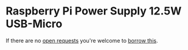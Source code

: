 # Raspberry Pi Power Supply 12.5W USB-Micro
If there are no [open requests](../../../../issues?q=is%3Aissue+is%3Aopen+%22Raspberry%2BPi%2BPower%2BSupply%2B12.5W%2BUSB-Micro%22) you're welcome to [borrow this](../../../../issues/new?title=Borrow+request+for+Raspberry+Pi+Power+Supply+12.5W+USB-Micro&body=1+piece+of+%5Bthis%5D%28..%2Fblob%2Fmain%2FParts%2FPower_Supplies%2FRaspberry_Pi_Power_Supply_12.5W_USB-Micro.md%29+for+~2+weeks.).
